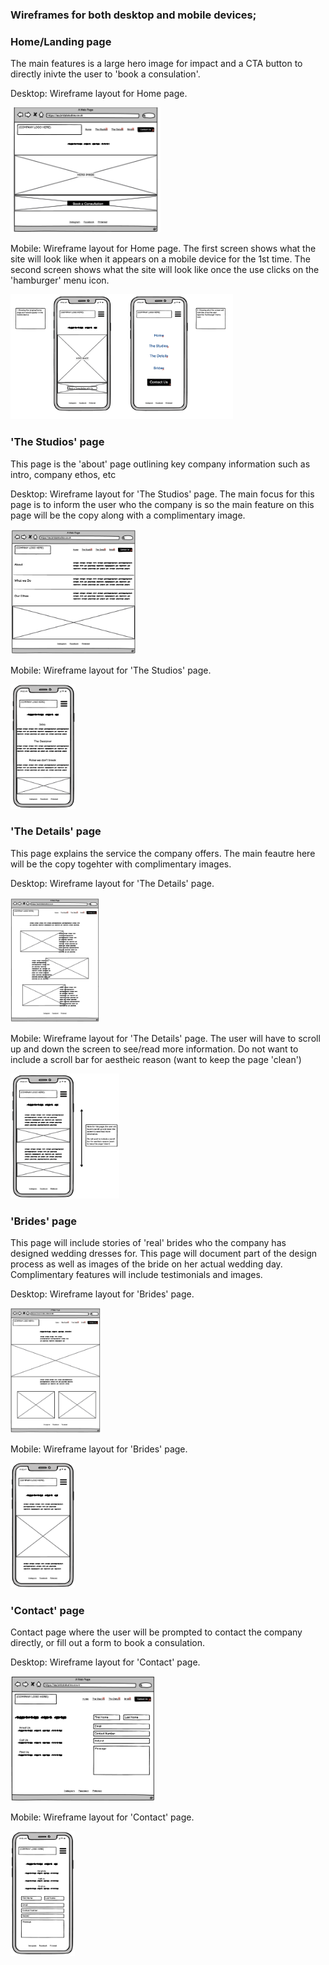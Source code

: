 ### Wireframes for both desktop and mobile devices;

### Home/Landing page 

The main features is a large hero image for impact and a CTA button to directly inivte the user to 'book a consulation'. 

Desktop: Wireframe layout for Home page.

<img src="assets/images/home-page-desktop.png" height="200">

Mobile: Wireframe layout for Home page. The first screen shows what the site will look like when it appears on a mobile device for the 1st time. The second screen shows what the site will look like once the use clicks on the 'hamburger' menu icon.

<img src="assets/images/home-page-mobile.png" height="200">

### 'The Studios' page 

This page is the 'about' page outlining key company information such as intro, company ethos, etc

Desktop: Wireframe layout for 'The Studios' page. The main focus for this page is to inform the user who the company is so the main feature on this page will be the copy along with a complimentary image. 

<img src="assets/images/the-studios-desktop.png" height="200">

Mobile: Wireframe layout for 'The Studios' page.

<img src="assets/images/the-studios-mobile.png" height="200">

### 'The Details' page 

This page explains the service the company offers. The main feautre here will be the copy togehter with complimentary images. 

Desktop: Wireframe layout for 'The Details' page.

<img src="assets/images/the-details-desktop.png" height="200">

Mobile: Wireframe layout for 'The Details' page. The user will have to scroll up and down the screen to see/read more information.  Do not want to include a scroll bar for aestheic reason (want to keep the page 'clean')

<img src="assets/images/the-details-mobile.png" height="200">

### 'Brides' page 

This page will include stories of 'real' brides who the company has designed wedding dresses for. This page will document part of the design process as well as images of the bride on her actual wedding day. Complimentary features will include testimonials and images. 

Desktop: Wireframe layout for 'Brides' page.

<img src="assets/images/brides-desktop.png" height="200">

Mobile: Wireframe layout for 'Brides' page.

<img src="assets/images/brides-mobile.png" height="200">

### 'Contact' page 

Contact page where the user will be prompted to contact the company directly, or fill out a form to book a consulation. 

Desktop: Wireframe layout for 'Contact' page.

<img src="assets/images/contact-desktop.png" height="200">

Mobile: Wireframe layout for 'Contact' page.

<img src="assets/images/contact-mobile.png" height="200">
